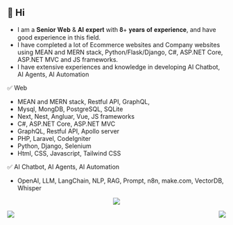 ## 🎁 Hi
   - I am a 𝐒𝐞𝐧𝐢𝐨𝐫 𝐖𝐞𝐛 & 𝐀𝐈 𝐞𝐱𝐩𝐞𝐫𝐭 with 𝟖+ 𝐲𝐞𝐚𝐫𝐬 𝐨𝐟 𝐞𝐱𝐩𝐞𝐫𝐢𝐞𝐧𝐜𝐞, and have good experience in this field.
   - I have completed a lot of Ecommerce websites and Company websites using MEAN and MERN stack, Python/Flask/Django, C#, ASP.NET Core, ASP.NET MVC and JS frameworks.
   - I have extensive experiences and knowledge in developing AI Chatbot, AI Agents, AI Automation

✅ Web
-  MEAN and MERN stack, Restful API, GraphQL, 
-  Mysql, MongDB, PostgreSQL, SQLite 
-  Next, Nest, Angluar, Vue, JS frameworks
-  C#, ASP.NET Core, ASP.NET MVC
-  GraphQL, Restful API, Apollo server
-  PHP, Laravel, CodeIgniter
-  Python, Django, Selenium
-  Html, CSS, Javascript, Tailwind CSS

✅ AI Chatbot, AI Agents, AI Automation
-  OpenAI, LLM, LangChain, NLP, RAG, Prompt, n8n, make.com, VectorDB, Whisper

<p align="center">
    <img src="https://github-profile-trophy.vercel.app/?username=smartkapollo&row=1&column=7&theme=gruvbox&margin-w=15&margin-h=15"/>
</p>

<div>
    <img align="left" src="https://visitor-badge.laobi.icu/badge?page_id=smartkapollo.smartkapollo" />
    <img align="right" src="https://img.shields.io/github/followers/smartkapollo?label=Follow&style=social" />
</div>
